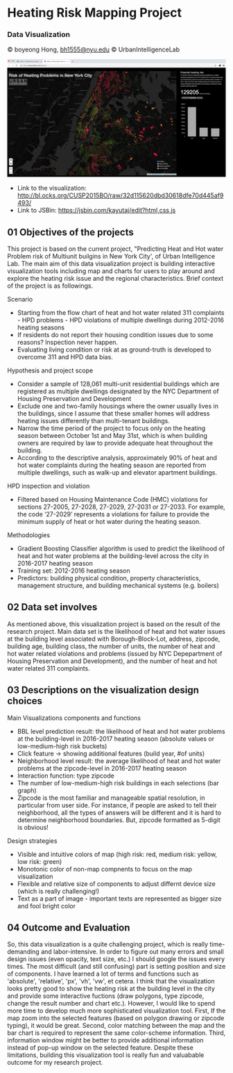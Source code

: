 # Heating Risk Mapping Project
### Data Visualization 

© boyeong Hong, bh1555@nyu.edu
© UrbanIntelligenceLab


![Alt text](01_banner_image_bh1555.png)
* Link to the visualization: http://bl.ocks.org/CUSP2015BO/raw/32d115620dbd30618dfe70d445af9493/
* Link to JSBin: https://jsbin.com/kayutaj/edit?html,css,js


## 01 Objectives of the projects
This project is based on the current project, "Predicting Heat and Hot water Problem risk of Multiunit builgins in New York City', of Urban Intelligence Lab. The main aim of this data visualization project is building interactive visualization tools including map and charts for users to play around and explore the heating risk issue and the regional characteristics. Brief context of the project is as followings.

Scenario
* Starting from the flow chart of heat and hot water related 311 complaints - HPD problems - HPD violations of multiple dwellings during 2012-2016 heating seasons
* If residents do not report their housing condition issues due to some reasons? Inspection never happen.
* Evaluating living condition or risk at as ground-truth is developed to overcome 311 and HPD data bias.

Hypothesis and project scope
* Consider a sample of 128,061 multi-unit residential buildings which are registered as multiple dwellings designated by the NYC Department of Housing Preservation and Development
* Exclude one and two-family housings where the owner usually lives in the buildings, since I assume that these smaller homes will address heating issues differently than multi-tenant buildings. 
* Narrow the time period of the project to focus only on the heating season between October 1st and May 31st, which is when building owners are required by law to provide adequate heat throughout the building.
* According to the descriptive analysis, approximately 90% of heat and hot water complaints during the heating season are reported from multiple dwellings, such as walk-up and elevator apartment buildings. 

HPD inspection and violation
* Filtered based on Housing Maintenance Code (HMC) violations for sections 27-2005, 27-2028, 27-2029, 27-2031 or 27-2033.
For example, the code ‘27-2029’ represents a violations for failure to provide the minimum supply of heat or hot water during the heating season.

Methodologies
* Gradient Boosting Classifier algorithm is used to predict the likelihood of heat and hot water problems at the building-level across the city in 2016-2017 heating season
* Training set: 2012-2016 heating season
* Predictors: building physical condition, property characteristics, management structure, and building mechanical systems (e.g. boilers)

## 02 Data set involves
As mentioned above, this visualization project is based on the result of the research project. Main data set is the likelihood of heat and hot water issues at the building level associated with Borough-Block-Lot, address, zipcode, building age, building class, the number of units, the number of heat and hot water related violations and problems (issued by NYC Depepartment of Housing Preservation and Development), and the number of heat and hot water related 311 complaints.

## 03 Descriptions on the visualization design choices
Main Visualizations components and functions
* BBL level prediction result: the likelihood of heat and hot water problems at the building-level in 2016-2017 heating season (absolute values or low-medium-high risk buckets)
* Click feature → showing additional features (build year, #of units)
* Neighborhood level result: the average likelihood of heat and hot water problems at the zipcode-level in 2016-2017 heating season
* Interaction function: type zipcode
* The number of low-medium-high risk buildings in each selections (bar graph)
* Zipcode is the most familiar and manageable spatial resolution, in particular from user side. For instance, if people are asked to tell their neighborhood, all the types of answers will be different and it is hard to determine neighborhood boundaries. But, zipcode formatted as 5-digit is obvious!

Design strategies
* Visible and intuitive colors of map (high risk: red, medium risk: yellow, low risk: green)
* Monotonic color of non-map compnents to focus on the map visualization
* Flexible and relative size of components to adjust differnt device size (which is really challenging!)
* Text as a part of image - important texts are represented as bigger size and fool bright color

## 04 Outcome and Evaluation
So, this data visualization is a quite challenging project, which is really time-demanding and labor-intensive. In order to figure out many errors and small design issues (even opacity, text size, etc.) I should google the issues every times. The most difficult (and still confusing) part is setting position and size of components. I have learned a lot of terms and functions such as 'absolute', 'relative', 'px', 'vh', 'vw', et cetera. I think that the visualization looks pretty good to show the heating risk at the building level in the city and provide some interactive fuctions (draw polygons, type zipcode, change the result number and chart etc.). However, I would like to spend more time to develop much more sophisticated visualization tool. First, If the map zoom into the selected features (based on polygon drawing or zipcode typing), it would be great. Second, color matching between the map and the bar chart is required to represent the same color-scheme information. Third, information window might be better to provide additional information instead of pop-up window on the selected feature. Despite these limitations, building this visualization tool is really fun and valuabable outcome for my research project. 

